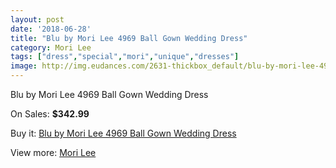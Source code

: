 ```yaml
---
layout: post
date: '2018-06-28'
title: "Blu by Mori Lee 4969 Ball Gown Wedding Dress"
category: Mori Lee
tags: ["dress","special","mori","unique","dresses"]
image: http://img.eudances.com/2631-thickbox_default/blu-by-mori-lee-4969-ball-gown-wedding-dress.jpg
---
```

Blu by Mori Lee 4969 Ball Gown Wedding Dress

On Sales: **$342.99**
<a href="https://www.eudances.com/en/mori-lee/879-blu-by-mori-lee-4969-ball-gown-wedding-dress.html"><amp-img layout="responsive" width="600" height="600" src="//img.eudances.com/2631-thickbox_default/blu-by-mori-lee-4969-ball-gown-wedding-dress.jpg" alt="Blu by Mori Lee 4969 Ball Gown Wedding Dress 0" /></a>
<a href="https://www.eudances.com/en/mori-lee/879-blu-by-mori-lee-4969-ball-gown-wedding-dress.html"><amp-img layout="responsive" width="600" height="600" src="//img.eudances.com/2633-thickbox_default/blu-by-mori-lee-4969-ball-gown-wedding-dress.jpg" alt="Blu by Mori Lee 4969 Ball Gown Wedding Dress 1" /></a>
<a href="https://www.eudances.com/en/mori-lee/879-blu-by-mori-lee-4969-ball-gown-wedding-dress.html"><amp-img layout="responsive" width="600" height="600" src="//img.eudances.com/2632-thickbox_default/blu-by-mori-lee-4969-ball-gown-wedding-dress.jpg" alt="Blu by Mori Lee 4969 Ball Gown Wedding Dress 2" /></a>

Buy it: [Blu by Mori Lee 4969 Ball Gown Wedding Dress](https://www.eudances.com/en/mori-lee/879-blu-by-mori-lee-4969-ball-gown-wedding-dress.html "Blu by Mori Lee 4969 Ball Gown Wedding Dress")

View more: [Mori Lee](https://www.eudances.com/en/9-mori-lee "Mori Lee")